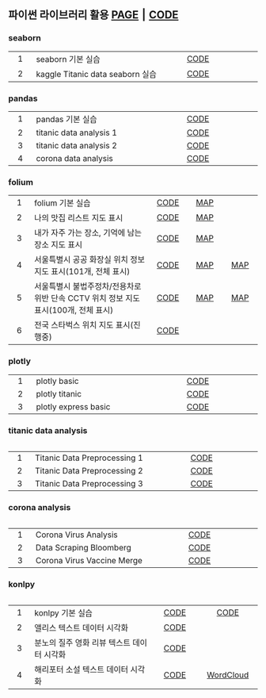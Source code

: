 ## 파이썬 라이브러리 활용 [PAGE][Base_Page] ⎮ [CODE][Base_Code]

### seaborn

<table>
    <tr>
        <td width="70" align="center">1</td>
        <td width="630">seaborn 기본 실습</td>
        <td width="150" align="center"><a href = "https://github.com/city1616/LikeLion_AI_SCHOOL_13th/blob/master/04.%20파이썬%20라이브러리%20활용/01.%20seaborn/01_seaborn_basic.ipynb">CODE</a></td>
        <td width="150" align="center"> </td>
    </tr>
    <tr>
        <td align="center">2</td>
        <td>kaggle Titanic data seaborn 실습</td>
        <td align="center"><a href = "https://github.com/city1616/LikeLion_AI_SCHOOL_13th/blob/master/04.%20파이썬%20라이브러리%20활용/01.%20seaborn/02_kaggle_Titanic_seaborn.ipynb">CODE</a></td>
        <td align="center"> </td>
    </tr>
</table>

### pandas

<table>
    <tr>
        <td width="70" align="center">1</td>
        <td width="630">pandas 기본 실습</td>
        <td width="150" align="center"><a href = "https://github.com/city1616/LikeLion_AI_SCHOOL_13th/blob/master/04.%20파이썬%20라이브러리%20활용/02.%20pandas/01_pandas_basic.ipynb">CODE</a></td>
        <td width="150" align="center"> </td>
    </tr>
    <tr>
        <td align="center">2</td>
        <td>titanic data analysis 1</td>
        <td align="center"><a href = "https://github.com/city1616/LikeLion_AI_SCHOOL_13th/blob/master/04.%20파이썬%20라이브러리%20활용/02.%20pandas/02_Titanic_pandas.ipynb">CODE</a></td>
        <td align="center"> </td>
    </tr>
    <tr>
        <td align="center">3</td>
        <td>titanic data analysis 2</td>
        <td align="center"><a href = "https://github.com/city1616/LikeLion_AI_SCHOOL_13th/blob/master/04.%20파이썬%20라이브러리%20활용/02.%20pandas/04_pandas_titanic.ipynb">CODE</a></td>
        <td align="center"> </td>
    </tr>
    <tr>
        <td align="center">4</td>
        <td>corona data analysis</td>
        <td align="center"><a href = "https://github.com/city1616/LikeLion_AI_SCHOOL_13th/blob/master/04.%20파이썬%20라이브러리%20활용/02.%20pandas/03_pandas_corona.ipynb">CODE</a></td>
        <td align="center"> </td>
    </tr>
</table>

### folium

<table>
    <tr>
        <td width="70" align="center">1</td>
        <td width="630">folium 기본 실습</td>
        <td width="100" align="center"><a href = "https://github.com/city1616/LikeLion_AI_SCHOOL_13th/blob/master/04.%20파이썬%20라이브러리%20활용/03.%20folium/01_folium_basic.ipynb">CODE</a></td>
        <td width="100" align="center"><a href = "https://city1616.github.io/LikeLion_AI_SCHOOL_13th/04.%20파이썬%20라이브러리%20활용/03.%20folium/HTML/01_starbucks_list.html">MAP</a></td>
        <td width="100" align="center"> </td>
    </tr>
    <tr>
        <td align="center">2</td>
        <td>나의 맛집 리스트 지도 표시</td>
        <td align="center"><a href = "https://github.com/city1616/LikeLion_AI_SCHOOL_13th/blob/master/04.%20파이썬%20라이브러리%20활용/03.%20folium/02_맛집_list.ipynb">CODE</a></td>
        <td align="center"><a href = "https://city1616.github.io/LikeLion_AI_SCHOOL_13th/04.%20파이썬%20라이브러리%20활용/03.%20folium/HTML/02_맛집_list.html">MAP</a></td>
        <td align="center"> </td>
    </tr>
    <tr>
        <td align="center">3</td>
        <td>내가 자주 가는 장소, 기억에 남는 장소 지도 표시</td>
        <td align="center"><a href = "https://github.com/city1616/LikeLion_AI_SCHOOL_13th/blob/master/04.%20파이썬%20라이브러리%20활용/03.%20folium/03_장소_list.ipynb">CODE</a></td>
        <td align="center"><a href = "https://city1616.github.io/LikeLion_AI_SCHOOL_13th/04.%20파이썬%20라이브러리%20활용/03.%20folium/HTML/03_장소_list.html">MAP</a></td>
        <td align="center"> </td>
    </tr>
    <tr>
        <td align="center">4</td>
        <td>서울특별시 공공 화장실 위치 정보 지도 표시(101개, 전체 표시)</td>
        <td align="center"><a href = "https://github.com/city1616/LikeLion_AI_SCHOOL_13th/blob/master/04.%20파이썬%20라이브러리%20활용/03.%20folium/04_seoul_toilet.ipynb">CODE</a></td>
        <td align="center"><a href = "https://city1616.github.io/LikeLion_AI_SCHOOL_13th/04.%20파이썬%20라이브러리%20활용/03.%20folium/HTML/04_01_seoul_toilet_101.html">MAP</a></td>
        <td align="center"><a href = "https://city1616.github.io/LikeLion_AI_SCHOOL_13th/04.%20파이썬%20라이브러리%20활용/03.%20folium/HTML/04_02_seoul_toilet_all.html">MAP</a></td>
    </tr>
    <tr>
        <td align="center">5</td>
        <td>서울특별시 불법주정차/전용차로 위반 단속 CCTV 위치 정보 지도 표시(100개, 전체 표시)</td>
        <td align="center"><a href = "https://github.com/city1616/LikeLion_AI_SCHOOL_13th/blob/master/04.%20파이썬%20라이브러리%20활용/03.%20folium/05_CCTV_folium_지도%20표시.ipynb">CODE</a></td>
        <td align="center"><a href = "https://city1616.github.io/LikeLion_AI_SCHOOL_13th/04.%20파이썬%20라이브러리%20활용/03.%20folium/HTML/05_01_seoul_cctv_100.html">MAP</a></td>
        <td align="center"><a href = "https://city1616.github.io/LikeLion_AI_SCHOOL_13th/04.%20파이썬%20라이브러리%20활용/03.%20folium/HTML/05_02_seoul_cctv.html">MAP</a></td>
    </tr>
    <tr>
        <td align="center">6</td>
        <td>전국 스타벅스 위치 지도 표시(진행중)</td>
        <td align="center"><a href = "https://github.com/city1616/LikeLion_AI_SCHOOL_13th/blob/master/04.%20파이썬%20라이브러리%20활용/03.%20folium/06_starbucks.ipynb">CODE</a></td>
        <td align="center"> </td>
        <td align="center"> </td>
    </tr>
</table>

### plotly

<table>
    <tr>
        <td width="70" align="center">1</td>
        <td width="630">plotly basic</td>
        <td width="150" align="center"><a href = "https://github.com/city1616/LikeLion_AI_SCHOOL_13th/blob/master/04.%20파이썬%20라이브러리%20활용/04.%20Plotly/01_plotly_basic.ipynb">CODE</a></td>
        <td width="150" align="center"> </td>
    </tr>
    <tr>
        <td align="center">2</td>
        <td>plotly titanic</td>
        <td align="center"><a href = "https://github.com/city1616/LikeLion_AI_SCHOOL_13th/blob/master/04.%20파이썬%20라이브러리%20활용/04.%20Plotly/02_plotly_titanic.ipynb">CODE</a></td>
        <td align="center"> </td>
    </tr>
    <tr>
        <td align="center">3</td>
        <td>plotly express basic</td>
        <td align="center"><a href = "https://github.com/city1616/LikeLion_AI_SCHOOL_13th/blob/master/04.%20파이썬%20라이브러리%20활용/04.%20Plotly/03_Plotly_express_basic.ipynb">CODE</a></td>
        <td align="center"> </td>
    </tr>
<table>

### titanic data analysis

<table>
    <tr>
        <td width="70" align="center">1</td>
        <td width="630">Titanic Data Preprocessing 1</td>
        <td width="150" align="center"><a href = "https://github.com/city1616/LikeLion_AI_SCHOOL_13th/blob/master/04.%20파이썬%20라이브러리%20활용/05.%20titanic_data_analysis/01_Titanic_Data_Preprocessing.ipynb">CODE</a></td>
        <td width="150" align="center"> </td>
    </tr>
    <tr>
        <td align="center">2</td>
        <td>Titanic Data Preprocessing 2</td>
        <td align="center"><a href = "https://github.com/city1616/LikeLion_AI_SCHOOL_13th/blob/master/04.%20파이썬%20라이브러리%20활용/05.%20titanic_data_analysis/02_Titanic_Data_Preprocessing.ipynb">CODE</a></td>
        <td align="center"> </td>
    </tr>
    <tr>
        <td align="center">3</td>
        <td>Titanic Data Preprocessing 3</td>
        <td align="center"><a href = "https://github.com/city1616/LikeLion_AI_SCHOOL_13th/blob/master/04.%20파이썬%20라이브러리%20활용/05.%20titanic_data_analysis/03_Titanic_Data_Preprocessing.ipynb">CODE</a></td>
        <td align="center"> </td>
    </tr>
<table>

### corona analysis

<table>
    <tr>
        <td width="70" align="center">1</td>
        <td width="630">Corona Virus Analysis</td>
        <td width="150" align="center"><a href = "https://github.com/city1616/LikeLion_AI_SCHOOL_13th/blob/master/04.%20파이썬%20라이브러리%20활용/06.%20corona_analysis/01_corona_analysis.ipynb">CODE</a></td>
        <td width="150" align="center"> </td>
    </tr>
    <tr>
        <td align="center">2</td>
        <td>Data Scraping Bloomberg</td>
        <td align="center"><a href = "https://github.com/city1616/LikeLion_AI_SCHOOL_13th/blob/master/04.%20파이썬%20라이브러리%20활용/06.%20corona_analysis/02_data_scraping_bloomberg.ipynb">CODE</a></td>
        <td align="center"> </td>
    </tr>
    <tr>
        <td align="center">3</td>
        <td>Corona Virus Vaccine Merge</td>
        <td align="center"><a href = "https://github.com/city1616/LikeLion_AI_SCHOOL_13th/blob/master/04.%20파이썬%20라이브러리%20활용/06.%20corona_analysis/03_corona_vaccine_merge.ipynb">CODE</a></td>
        <td align="center"> </td>
    </tr>
<table>

### konlpy

<table>
    <tr>
        <td width="70" align="center">1</td>
        <td width="630">konlpy 기본 실습</td>
        <td width="150" align="center"><a href = "https://github.com/city1616/LikeLion_AI_SCHOOL_13th/blob/master/04.%20파이썬%20라이브러리%20활용/07.%20konlpy/01_konlpy_basic.ipynb">CODE</a></td>
        <td width="150" align="center"><a href = "https://github.com/city1616/LikeLion_AI_SCHOOL_13th/blob/master/04.%20파이썬%20라이브러리%20활용/07.%20konlpy/05_konlpy_실습.ipynb">CODE</a></td>
    </tr>
    <tr>
        <td align="center">2</td>
        <td>앨리스 텍스트 데이터 시각화</td>
        <td align="center"><a href = "https://github.com/city1616/LikeLion_AI_SCHOOL_13th/blob/master/04.%20파이썬%20라이브러리%20활용/07.%20konlpy/02_alice_extreme.ipynb">CODE</a></td>
        <td align="center"> </td>
    </tr>
    <tr>
        <td align="center">3</td>
        <td>분노의 질주 영화 리뷰 텍스트 데이터 시각화</td>
        <td align="center"><a href = "https://github.com/city1616/LikeLion_AI_SCHOOL_13th/blob/master/04.%20파이썬%20라이브러리%20활용/07.%20konlpy/03_konlpy_복습.ipynb">CODE</a></td>
        <td align="center"> </td>
    </tr>
    <tr>
        <td align="center">4</td>
        <td>해리포터 소설 텍스트 데이터 시각화</td>
        <td align="center"><a href = "https://github.com/city1616/LikeLion_AI_SCHOOL_13th/blob/master/04.%20파이썬%20라이브러리%20활용/07.%20konlpy/04_konlpy_harry_potter_text_wordcloud.ipynb">CODE</a></td>
        <td align="center"><a href = "https://city1616.github.io/LikeLion_AI_SCHOOL_13th/04.%20파이썬%20라이브러리%20활용/07.%20konlpy/DATA/wordcloud_2.png">WordCloud</a></td>
    </tr>
<table>


[Base_Page]: https://city1616.github.io/LikeLion_AI_SCHOOL_13th/04.%20파이썬%20라이브러리%20활용/
[Base_Code]: https://github.com/city1616/LikeLion_AI_SCHOOL_13th/tree/master/04.%20파이썬%20라이브러리%20활용


<!--

1. seaborn basic [코드](https://github.com/city1616/LikeLion_AI_SCHOOL_13th/blob/master/02.%20웹과%20Github%20기본/06_python_library/01_seaborn/01_seaborn_basic.ipynb)
2. kaggle Titanic data seaborn 실습 [코드](https://github.com/city1616/LikeLion_AI_SCHOOL_13th/blob/master/02.%20웹과%20Github%20기본/06_python_library/01_seaborn/02_kaggle_Titanic_seaborn.ipynb)

1. pandas basic [코드](https://github.com/city1616/LikeLion_AI_SCHOOL_13th/blob/master/02.%20웹과%20Github%20기본/06_python_library/02_pandas/01_pandas_basic.ipynb)
2. titanic data analysis 1 [코드](https://github.com/city1616/LikeLion_AI_SCHOOL_13th/blob/master/02.%20웹과%20Github%20기본/06_python_library/02_pandas/02_Titanic_pandas.ipynb)
3. titanic data analysis 2 [코드](https://github.com/city1616/LikeLion_AI_SCHOOL_13th/blob/master/02.%20웹과%20Github%20기본/06_python_library/02_pandas/04_pandas_titanic.ipynb)
4. corona data analysis [코드](https://github.com/city1616/LikeLion_AI_SCHOOL_13th/blob/master/02.%20웹과%20Github%20기본/06_python_library/02_pandas/03_pandas_corona.ipynb)


-->